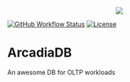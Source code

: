 <p align="center">
  <img src="https://user-images.githubusercontent.com/37857112/206828459-986c46c9-c836-42ff-9c58-108c69d9a8ca.png" />
</p>

[![GitHub Workflow Status][actions-shields]][actions]
[![License][license-shields]][license]

[actions]: https://github.com/arcadia-db/arcadia-db/actions?query=workflow%3ARust
[actions-shields]: https://img.shields.io/github/actions/workflow/status/arcadia-db/arcadia-db/Rust?branch=main
[license]: https://github.com/arcadia-db/arcadia-db/blob/main/LICENSE.txt
[license-shields]: https://img.shields.io/github/license/arcadia-db/arcadia-db

# ArcadiaDB
An awesome DB for OLTP workloads
